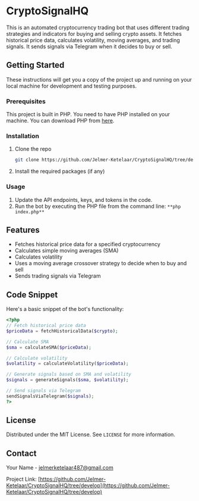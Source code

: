 # CryptoSignalHQ

This is an automated cryptocurrency trading bot that uses different trading strategies and indicators for buying and
selling crypto assets. It fetches historical price data, calculates volatility, moving averages, and trading signals.
It sends signals via Telegram when it decides to buy or sell.

## Getting Started

These instructions will get you a copy of the project up and running on your local machine for development and testing
purposes.

### Prerequisites

This project is built in PHP. You need to have PHP installed on your machine. You can download PHP
from [here](https://www.php.net/).

### Installation

1. Clone the repo
   ```bash
   git clone https://github.com/Jelmer-Ketelaar/CryptoSignalHQ/tree/develop
   ```
2. Install the required packages (if any)

### Usage

1. Update the API endpoints, keys, and tokens in the code.
2. Run the bot by executing the PHP file from the command line: ```**php index.php**```


## Features

- Fetches historical price data for a specified cryptocurrency
- Calculates simple moving averages (SMA)
- Calculates volatility
- Uses a moving average crossover strategy to decide when to buy and sell
- Sends trading signals via Telegram

## Code Snippet

Here's a basic snippet of the bot's functionality:

```php
<?php
// Fetch historical price data
$priceData = fetchHistoricalData($crypto);

// Calculate SMA
$sma = calculateSMA($priceData);

// Calculate volatility
$volatility = calculateVolatility($priceData);

// Generate signals based on SMA and volatility
$signals = generateSignals($sma, $volatility);

// Send signals via Telegram
sendSignalsViaTelegram($signals);
?>
```

## License

Distributed under the MIT License. See `LICENSE` for more information.

## Contact

Your Name - [jelmerketelaar487@gmail.com](mailto:jelmerketelaar487@gmail.com)

Project Link: [https://github.com/Jelmer-Ketelaar/CryptoSignalHQ/tree/develop](https://github.com/Jelmer-Ketelaar/CryptoSignalHQ/tree/develop)
